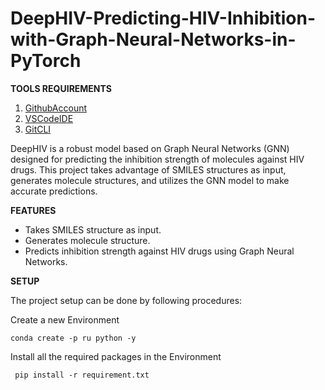 # DeepHIV-Predicting-HIV-Inhibition-with-Graph-Neural-Networks-in-PyTorch
**TOOLS REQUIREMENTS**
1. [GithubAccount](https://github.com)
2. [VSCodeIDE](https://code.visualstudio.com/)
3. [GitCLI](https://git-scm.com/book/en/v2/Getting-Started-The-Command-Line)

DeepHIV is a robust model based on Graph Neural Networks (GNN) designed for predicting the inhibition strength of molecules against HIV drugs. This project takes advantage of SMILES structures as input, generates molecule structures, and utilizes the GNN model to make accurate predictions.

**FEATURES**

- Takes SMILES structure as input.
- Generates molecule structure.
- Predicts inhibition strength against HIV drugs using Graph Neural Networks.

**SETUP**

The project setup can be done by following procedures:

Create a new Environment
```
conda create -p ru python -y
```
Install all the required packages in the Environment

```
 pip install -r requirement.txt
```
